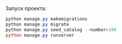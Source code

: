 ﻿Запуск проекта:

```powershell
python manage.py makemigrations
python manage.py migrate
python manage.py seed_catalog --number=100
python manage.py runserver
```
